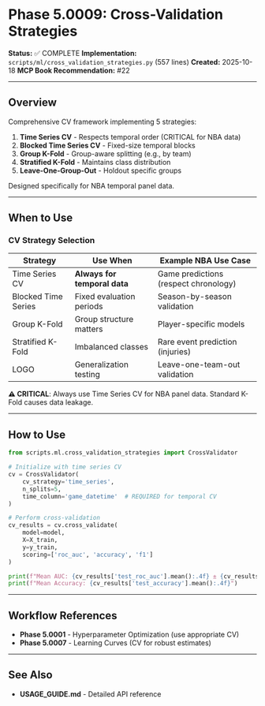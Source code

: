 # Phase 5.0009: Cross-Validation Strategies

**Status:** ✅ COMPLETE
**Implementation:** `scripts/ml/cross_validation_strategies.py` (557 lines)
**Created:** 2025-10-18
**MCP Book Recommendation:** #22

---

## Overview

Comprehensive CV framework implementing 5 strategies:
1. **Time Series CV** - Respects temporal order (CRITICAL for NBA data)
2. **Blocked Time Series CV** - Fixed-size temporal blocks
3. **Group K-Fold** - Group-aware splitting (e.g., by team)
4. **Stratified K-Fold** - Maintains class distribution
5. **Leave-One-Group-Out** - Holdout specific groups

Designed specifically for NBA temporal panel data.

---

## When to Use

### CV Strategy Selection

| Strategy | Use When | Example NBA Use Case |
|----------|----------|---------------------|
| Time Series CV | **Always for temporal data** | Game predictions (respect chronology) |
| Blocked Time Series | Fixed evaluation periods | Season-by-season validation |
| Group K-Fold | Group structure matters | Player-specific models |
| Stratified K-Fold | Imbalanced classes | Rare event prediction (injuries) |
| LOGO | Generalization testing | Leave-one-team-out validation |

**⚠️ CRITICAL**: Always use Time Series CV for NBA panel data. Standard K-Fold causes data leakage.

---

## How to Use

```python
from scripts.ml.cross_validation_strategies import CrossValidator

# Initialize with time series CV
cv = CrossValidator(
    cv_strategy='time_series',
    n_splits=5,
    time_column='game_datetime'  # REQUIRED for temporal CV
)

# Perform cross-validation
cv_results = cv.cross_validate(
    model=model,
    X=X_train,
    y=y_train,
    scoring=['roc_auc', 'accuracy', 'f1']
)

print(f"Mean AUC: {cv_results['test_roc_auc'].mean():.4f} ± {cv_results['test_roc_auc'].std():.4f}")
print(f"Mean Accuracy: {cv_results['test_accuracy'].mean():.4f}")
```

---

## Workflow References

- **Phase 5.0001** - Hyperparameter Optimization (use appropriate CV)
- **Phase 5.0007** - Learning Curves (CV for robust estimates)

---

## See Also

- **USAGE_GUIDE.md** - Detailed API reference
